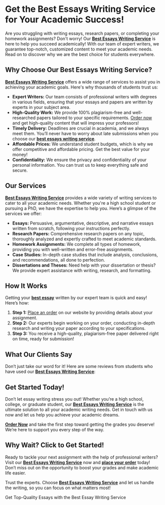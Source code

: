 <h1>Get the Best Essays Writing Service for Your Academic Success!</h1>

<p>Are you struggling with writing essays, research papers, or completing your homework assignments? Don't worry! Our <strong><a href="https://tinyurl.com/topessay?keyword=best+essays+writing+service" target="_blank">Best Essays Writing Service</a></strong> is here to help you succeed academically! With our team of expert writers, we guarantee top-notch, customized content to meet your academic needs. Read on to discover why we are the best choice for students everywhere.</p>

<h2>Why Choose Our Best Essays Writing Service?</h2>

<p><strong><a href="https://tinyurl.com/topessay?keyword=best+essays+writing+service" target="_blank">Best Essays Writing Service</a></strong> offers a wide range of services to assist you in achieving your academic goals. Here's why thousands of students trust us:</p>

<ul>
    <li><strong>Expert Writers:</strong> Our team consists of professional writers with degrees in various fields, ensuring that your essays and papers are written by experts in your subject area.</li>
    <li><strong>High-Quality Work:</strong> We provide 100% plagiarism-free and well-researched papers tailored to your specific requirements. <a href="https://tinyurl.com/topessay?keyword=best+essays+writing+service" target="_blank">Order now</a> and get high-quality content that will impress your professors!</li>
    <li><strong>Timely Delivery:</strong> Deadlines are crucial in academia, and we always meet them. You’ll never have to worry about late submissions when you choose our <strong><a href="https://tinyurl.com/topessay?keyword=best+essays+writing+service" target="_blank">best essays writing service</a></strong>.</li>
    <li><strong>Affordable Prices:</strong> We understand student budgets, which is why we offer competitive and affordable pricing. Get the best value for your money!</li>
    <li><strong>Confidentiality:</strong> We ensure the privacy and confidentiality of your personal information. You can trust us to keep everything safe and secure.</li>
</ul>

<h2>Our Services</h2>

<p><strong><a href="https://tinyurl.com/topessay?keyword=best+essays+writing+service" target="_blank">Best Essays Writing Service</a></strong> provides a wide variety of writing services to cater to all your academic needs. Whether you're a high school student or pursuing a PhD, we have the expertise to help you. Here’s a glimpse of the services we offer:</p>

<ul>
    <li><strong>Essays:</strong> Persuasive, argumentative, descriptive, and narrative essays written from scratch, following your instructions perfectly.</li>
    <li><strong>Research Papers:</strong> Comprehensive research papers on any topic, thoroughly analyzed and expertly crafted to meet academic standards.</li>
    <li><strong>Homework Assignments:</strong> We complete all types of homework, providing you with well-written and error-free assignments.</li>
    <li><strong>Case Studies:</strong> In-depth case studies that include analysis, conclusions, and recommendations, all done to perfection.</li>
    <li><strong>Dissertations and Theses:</strong> Need help with your dissertation or thesis? We provide expert assistance with writing, research, and formatting.</li>
</ul>

<h2>How It Works</h2>

<p>Getting your <strong><a href="https://tinyurl.com/topessay?keyword=best+essays+writing+service" target="_blank">best essay</a></strong> written by our expert team is quick and easy! Here’s how:</p>

<ol>
    <li><strong>Step 1:</strong> <a href="https://tinyurl.com/topessay?keyword=best+essays+writing+service" target="_blank">Place an order</a> on our website by providing details about your assignment.</li>
    <li><strong>Step 2:</strong> Our experts begin working on your order, conducting in-depth research and writing your paper according to your specifications.</li>
    <li><strong>Step 3:</strong> You receive a high-quality, plagiarism-free paper delivered right on time, ready for submission!</li>
</ol>

<h2>What Our Clients Say</h2>

<p>Don’t just take our word for it! Here are some reviews from students who have used our <strong><a href="https://tinyurl.com/topessay?keyword=best+essays+writing+service" target="_blank">Best Essays Writing Service</a></strong>:</p>



<h2>Get Started Today!</h2>

<p>Don’t let essay writing stress you out! Whether you’re a high school, college, or graduate student, our <strong><a href="https://tinyurl.com/topessay?keyword=best+essays+writing+service" target="_blank">Best Essays Writing Service</a></strong> is the ultimate solution to all your academic writing needs. Get in touch with us now and let us help you achieve your academic dreams.</p>

<p><strong><a href="https://tinyurl.com/topessay?keyword=best+essays+writing+service" target="_blank">Order Now</a></strong> and take the first step toward getting the grades you deserve! We’re here to support you every step of the way.</p>

<h2>Why Wait? Click to Get Started!</h2>

<p>Ready to tackle your next assignment with the help of professional writers? Visit our <strong><a href="https://tinyurl.com/topessay?keyword=best+essays+writing+service" target="_blank">Best Essays Writing Service</a></strong> now and <strong><a href="https://tinyurl.com/topessay?keyword=best+essays+writing+service" target="_blank">place your order</a></strong> today! Don’t miss out on the opportunity to boost your grades and make academic life easier.</p>

<p>Trust the experts. Choose <strong><a href="https://tinyurl.com/topessay?keyword=best+essays+writing+service" target="_blank">Best Essays Writing Service</a></strong> and let us handle the writing, so you can focus on what matters most!</p>
Get Top-Quality Essays with the Best Essay Writing Service
